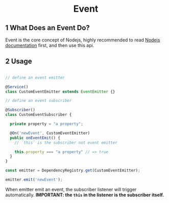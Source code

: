 <h1 align="center">Event</h1>

## 1 What Does an Event Do?

Event is the core concept of Nodejs, highly recommended to read [Nodejs documentation](https://nodejs.org/api/events.html#events_events)
first, and then use this api.

## 2 Usage

```typescript

// define an event emitter

@Service()
class CustomEventEmitter extends EventEmitter {}

// define an event subscriber

@Subscriber()
class CustomEventSubscriber {

  private property = "a property";

  @On('newEvent', CustomEventEmitter)
  public onEventEmit() {
    // `this` is the subscriber not event emitter

    this.property === "a property" // => true
  }
}

const emitter = DependencyRegistry.get(CustomEventEmitter);

emitter.emit('newEvent');
```
When emitter emit an event, the subscriber listener will trigger automatically.
<b>IMPORTANT: the `this` in the listener is the subscriber itself.</b>


